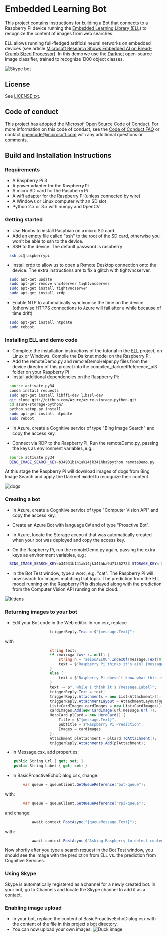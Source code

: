 # Embedded Learning Bot


This project contains instructions for building a Bot that connects to a Raspberry Pi device running the [Embedded Learning Library (ELL)](https://github.com/Microsoft/ELL) to recognize the content of images from web searches.

 ELL allows running full-fledged artificial neural networks on embedded devices (see article [Microsoft Research Shows Embedded AI on Bread-Crumb Sized Processor](https://winbuzzer.com/2017/06/30/microsoft-research-shows-embedded-ai-bread-crumb-sized-processor-xcxwbn/)).
In this demo we use the [Darknet](https://pjreddie.com/darknet/imagenet/) open-source image classifier, trained to recognize 1000 object classes.

![Skype bot](images/skype.png)

## License

See [LICENSE.txt](LICENSE.txt).


## Code of conduct

This project has adopted the [Microsoft Open Source Code of Conduct](https://opensource.microsoft.com/codeofconduct/). For more information on this code of conduct, see the [Code of Conduct FAQ](https://opensource.microsoft.com/codeofconduct/faq/) or contact [opencode@microsoft.com](mailto:opencode@microsoft.com) with any additional questions or comments.

## Build and Installation Instructions

### Requirements

* A Raspberry Pi 3
* A power adapter for the Raspberry Pi
* A micro SD card for the Raspberry Pi
* A wifi adapter for the Raspberry Pi (unless connected by wire)
* A Windows or Linux computer with an SD slot
* Python 2.x or 3.x with numpy and OpenCV

### Getting started

* Use Noobs to install Raspbian on a micro SD card.
* Add an empty file called "ssh" to the root of the SD card, otherwise you won't be able to ssh to the device.
* SSH to the device. The default password is raspberry
```bash
  ssh pi@raspberrypi
```

* Install xrdp to allow us to open a Remote Desktop connection onto the device. The extra instructions are to fix a glitch with tightvncserver.
```bash
  sudo apt-get update
  sudo apt-get remove vnc4server tightvncserver
  sudo apt-get install tightvncserver
  sudo apt-get install xrdp
```

* Enable NTP to automatically synchronise the time on the device (otherwise HTTPS connections to Azure will fail after a while because of time drift)
```bash
  sudo apt-get install ntpdate
  sudo reboot
```

### Installing ELL and demo code

* Complete the installation instructions of the tutorial in the [ELL](https://github.com/Microsoft/ELL) project, on Linux or Windows. Compile the Darknet model on the Raspberry Pi.
* Add the remoteDemo.py and remoteDemoHelper.py files from the device directry of this project into the compiled_darknetReference_pi3 folder on your Raspberry Pi
* Install additional dependencies on the Raspberry Pi:

```bash
  source activate py34
  conda install requests
  sudo apt-get install libffi-dev libssl-dev
  git clone git://github.com/Azure/azure-storage-python.git
  cd azure-storage-python/
  python setup.py install
  sudo apt-get install ntpdate
  sudo reboot
```

* In Azure, create a Cognitive service of type "Bing Image Search" and copy the access key.

* Connect via RDP to the Raspberry Pi. Run the remoteDemo.py, passing the keys as environment variables, e.g.:
```bash
  source activate py34
  BING_IMAGE_SEARCH_KEY=b34931b141ab14jk341hba9python remoteDemo.py
```

At this stage the Raspberry Pi will download images of dogs from Bing Image Search and apply the Darknet model to recognize their content.

![dogs](images/dogs.png)



### Creating a bot

* In Azure, create a Cognitive service of type "Computer Vision API" and copy the access key.
* Create an Azure Bot with language C# and of type "Proactive Bot".
* In Azure, locate the Storage account that was automatically created when your bot was deployed and copy the access key.

* On the Raspberry Pi, run the remoteDemo.py again, passing the extra keys as environment variables, e.g.:
```bash
  BING_IMAGE_SEARCH_KEY=b34931b141ab14jk341hba9d71362723 STORAGE_KEY='Sm8kbjk1rewl1+TgTCE3Qo+/Yojqkrj11Qrj0zKepRJ+gUGtcl3i+QKLgbjtFKwGK9Djxl+jyHpY2499EjSPIQ==' CV_API_KEY='11dabf46849bcdee8d6dac6a76a7c3b2' python remoteDemo.py
```

* In the Bot Test window, type a word, e.g. "cat". The Raspberry Pi will now search for images matching that topic. The prediction from the ELL model running on the Raspberry Pi is displayed along with the prediction from the Computer Vision API running on the cloud.

![kittens](images/kittens.png)


### Returning images to your bot

* Edit your Bot code in the Web editor. In run.csx, replace
```cs
                    triggerReply.Text = $"{message.Text}";
```
with
```cs
                    string text;
                    if (message.Text != null) {
                        string n = "aeiouAEIOU".IndexOf(message.Text[0]) >= 0 ? "n" : "";
                        text = $"Raspberry Pi thinks it's a{n} {message.Text}";
                    }
                    else {
                        text = $"Raspberry Pi doesn't know what this is";
                    }
                    text += $", while I think it's {message.Label}";
                    triggerReply.Text = text;
                    triggerReply.Attachments = new List<Attachment>();
                    triggerReply.AttachmentLayout = AttachmentLayoutTypes.Carousel;
                    List<CardImage> cardImages = new List<CardImage>();
                    cardImages.Add(new CardImage(url:message.Url ));
                    HeroCard plCard = new HeroCard() {
                        Title = $"{message.Text}",
                        Subtitle = $"Raspberry Pi Prediction",
                        Images = cardImages
                    };
                    Attachment plAttachment = plCard.ToAttachment();
                    triggerReply.Attachments.Add(plAttachment);
```

* In Message.csx, add properties:
```cs
    public String Url { get; set; }
    public String Label { get; set; }
```

* In BasicProactiveEchoDialog.csx, change:
```cs
        var queue = queueClient.GetQueueReference("bot-queue");
```
with:
```cs
        var queue = queueClient.GetQueueReference("rpi-queue");
```
and change:
```cs
            await context.PostAsync("{queueMessage.Text}");
```
with:
```cs
            await context.PostAsync($"Asking Raspberry to detect content on Bing Image search results for '{queueMessage.Text}'");
```

Now shortly after you type a search request in the Bot Test window, you should see the image with the prediction from ELL vs. the prediction from Cognitive Services.

### Using Skype

Skype is automatically registered as a channel for a newly created bot.  In your bot, go to Channels and locate the Skype channel to add it as a contact.

### Enabling image upload

* In your bot, replace the content of BasicProactiveEchoDialog.csx with the content of the file in this project's bot directory.
* You can now upload your own images:
![Duck image](images/duck.png)

